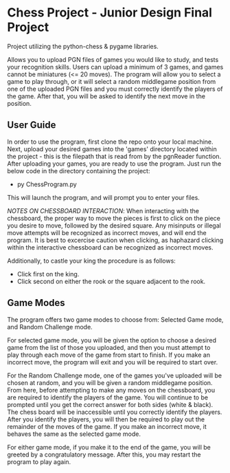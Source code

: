 # Chess Project - Junior Design Final Project
Project utilizing the python-chess & pygame libraries.

Allows you to upload PGN files of games you would like to study, and tests your recognition skills. Users can upload a minimum of 3 games, and games cannot be miniatures (<= 20 moves). The program will allow you to select a game to play through, or it will select a random middlegame position from one of the uploaded PGN files and you must correctly identify the players of the game. After that, you will be asked to identify the next move in the position.

## User Guide
In order to use the program, first clone the repo onto your local machine. Next, upload your desired games into the 'games' directory located within the project - this is the filepath that is read from by the pgnReader function. After uploading your games, you are ready to use the program. Just run the below code in the directory containing the project:
  - py ChessProgram.py

This will launch the program, and will prompt you to enter your files.

*NOTES ON CHESSBOARD INTERACTION*: 
When interacting with the chessboard, the proper way to move the pieces is first to click on the piece you desire to move, followed by the desired square. Any misinputs or illegal move attempts will be recognized as incorrect moves, and will end the program. It is best to excercise caution when clicking, as haphazard clicking within the interactive chessboard can be recognized as incorrect moves. 

Additionally, to castle your king the procedure is as follows:
  - Click first on the king.
  - Click second on either the rook or the square adjacent to the rook.

## Game Modes
The program offers two game modes to choose from: Selected Game mode, and Random Challenge mode. 

For selected game mode, you will be given the option to choose a desired game from the list of those you uploaded, and then you must attempt to play through each move of the game from start to finish. If you make an incorrect move, the program will exit and you will be required to start over.

For the Random Challenge mode, one of the games you've uploaded will be chosen at random, and you will be given a random middlegame position. From here, before attempting to make any moves on the chessboard, you are required to identify the players of the game. You will continue to be prompted until you get the correct answer for both sides (white & black). The chess board will be inaccessible until you correctly identify the players. After you identify the players, you will then be required to play out the remainder of the moves of the game. If you make an incorrect move, it behaves the same as the selected game mode.

For either game mode, if you make it to the end of the game, you will be greeted by a congratulatory message. After this, you may restart the program to play again.
